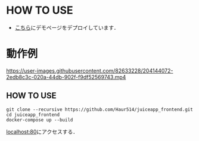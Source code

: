 # HOW TO USE
* [こちら](https://haur514.github.io/juiceapp_frontend/)にデモページをデプロイしています．


# 動作例

https://user-images.githubusercontent.com/82633228/204144072-2edb8c3c-020a-44db-902f-f9df52569743.mp4



## HOW TO USE
```
git clone --recursive https://github.com/Haur514/juiceapp_frontend.git
cd juiceapp_frontend
docker-compose up --build
```
[localhost:80](http://localhost:80)にアクセスする．
